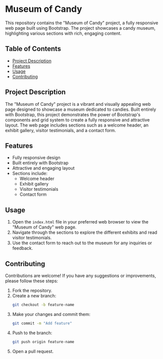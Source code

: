# Museum of Candy

This repository contains the "Museum of Candy" project, a fully responsive web page built using Bootstrap. The project showcases a candy museum, highlighting various sections with rich, engaging content.

## Table of Contents

- [Project Description](#project-description)
- [Features](#features)
- [Usage](#usage)
- [Contributing](#contributing)

## Project Description

The "Museum of Candy" project is a vibrant and visually appealing web page designed to showcase a museum dedicated to candies. Built entirely with Bootstrap, this project demonstrates the power of Bootstrap's components and grid system to create a fully responsive and attractive layout. The web page includes sections such as a welcome header, an exhibit gallery, visitor testimonials, and a contact form.

## Features

- Fully responsive design
- Built entirely with Bootstrap
- Attractive and engaging layout
- Sections include:
  - Welcome header
  - Exhibit gallery
  - Visitor testimonials
  - Contact form

## Usage

1. Open the `index.html` file in your preferred web browser to view the "Museum of Candy" web page.
2. Navigate through the sections to explore the different exhibits and read visitor testimonials.
3. Use the contact form to reach out to the museum for any inquiries or feedback.

## Contributing

Contributions are welcome! If you have any suggestions or improvements, please follow these steps:

1. Fork the repository.
2. Create a new branch:
    ```bash
    git checkout -b feature-name
    ```
3. Make your changes and commit them:
    ```bash
    git commit -m "Add feature"
    ```
4. Push to the branch:
    ```bash
    git push origin feature-name
    ```
5. Open a pull request.
